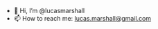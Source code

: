 - 👋 Hi, I’m @lucasmarshall
- 📫 How to reach me: lucas.marshall@gmail.com

<!---
lucasmarshall/lucasmarshall is a ✨ special ✨ repository because its `README.md` (this file) appears on your GitHub profile.
You can click the Preview link to take a look at your changes.
--->
